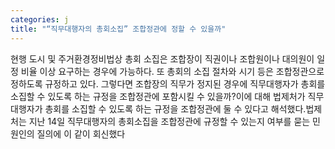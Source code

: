 ```yaml
---
categories: j
title: "“직무대행자의 총회소집” 조합정관에 정할 수 있을까"
---
```

현행 도시 및 주거환경정비법상 총회 소집은 조합장이 직권이나 조합원이나 대의원이 일정 비율 이상 요구하는 경우에 가능하다. 또 총회의 소집 절차와 시기 등은 조합정관으로 정하도록 규정하고 있다. 그렇다면 조합장의 직무가 정지된 경우에 직무대행자가 총회를 소집할 수 있도록 하는 규정을 조합정관에 포함시킬 수 있을까?이에 대해 법제처가 직무대행자가 총회를 소집할 수 있도록 하는 규정을 조합정관에 둘 수 있다고 해석했다.법제처는 지난 14일 직무대행자의 총회소집을 조합정관에 규정할 수 있는지 여부를 묻는 민원인의 질의에 이 같이 회신했다
